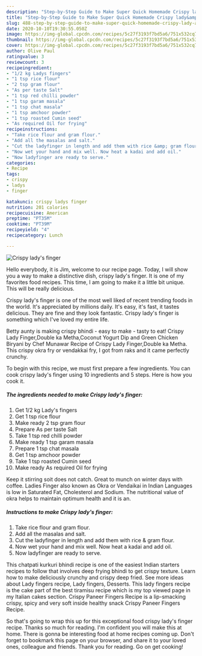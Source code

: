 ```yaml
---
description: "Step-by-Step Guide to Make Super Quick Homemade Crispy lady&amp;#39;s finger"
title: "Step-by-Step Guide to Make Super Quick Homemade Crispy lady&amp;#39;s finger"
slug: 488-step-by-step-guide-to-make-super-quick-homemade-crispy-lady-and-39-s-finger
date: 2020-10-10T19:30:55.050Z
image: https://img-global.cpcdn.com/recipes/5c27f3193f7bd5a6/751x532cq70/crispy-ladys-finger-recipe-main-photo.jpg
thumbnail: https://img-global.cpcdn.com/recipes/5c27f3193f7bd5a6/751x532cq70/crispy-ladys-finger-recipe-main-photo.jpg
cover: https://img-global.cpcdn.com/recipes/5c27f3193f7bd5a6/751x532cq70/crispy-ladys-finger-recipe-main-photo.jpg
author: Olive Paul
ratingvalue: 3
reviewcount: 3
recipeingredient:
- "1/2 kg Ladys fingers"
- "1 tsp rice flour"
- "2 tsp gram flour"
- "As per taste Salt"
- "1 tsp red chilli powder"
- "1 tsp garam masala"
- "1 tsp chat masala"
- "1 tsp amchoor powder"
- "1 tsp roasted Cumin seed"
- "As required Oil for frying"
recipeinstructions:
- "Take rice flour and gram flour."
- "Add all the masalas and salt."
- "Cut the ladyfinger in length and add them with rice &amp; gram flour."
- "Now wet your hand and mix well. Now heat a kadai and add oil."
- "Now ladyfinger are ready to serve."
categories:
- Recipe
tags:
- crispy
- ladys
- finger

katakunci: crispy ladys finger 
nutrition: 201 calories
recipecuisine: American
preptime: "PT35M"
cooktime: "PT39M"
recipeyield: "4"
recipecategory: Lunch

---
```



![Crispy lady&#39;s finger](https://img-global.cpcdn.com/recipes/5c27f3193f7bd5a6/751x532cq70/crispy-ladys-finger-recipe-main-photo.jpg)

Hello everybody, it is Jim, welcome to our recipe page. Today, I will show you a way to make a distinctive dish, crispy lady&#39;s finger. It is one of my favorites food recipes. This time, I am going to make it a little bit unique. This will be really delicious.

Crispy lady&#39;s finger is one of the most well liked of recent trending foods in the world. It's appreciated by millions daily. It's easy, it's fast, it tastes delicious. They are fine and they look fantastic. Crispy lady&#39;s finger is something which I've loved my entire life.

Betty aunty is making crispy bhindi - easy to make - tasty to eat! Crispy Lady Finger,Double ka Metha,Coconut Yogurt Dip and Green Chicken Biryani by Chef Munawar Recipe of Crispy Lady Finger,Double ka Metha. This crispy okra fry or vendakkai fry, I got from raks and it came perfectly crunchy.


To begin with this recipe, we must first prepare a few ingredients. You can cook crispy lady&#39;s finger using 10 ingredients and 5 steps. Here is how you cook it.

<!--inarticleads1-->

##### The ingredients needed to make Crispy lady&#39;s finger:

1. Get 1/2 kg Lady&#39;s fingers
1. Get 1 tsp rice flour
1. Make ready 2 tsp gram flour
1. Prepare As per taste Salt
1. Take 1 tsp red chilli powder
1. Make ready 1 tsp garam masala
1. Prepare 1 tsp chat masala
1. Get 1 tsp amchoor powder
1. Take 1 tsp roasted Cumin seed
1. Make ready As required Oil for frying


Keep it stirring soit does not catch. Great to munch on winter days with coffee. Ladies Finger also known as Okra or Vendaikai in Indian Languages is low in Saturated Fat, Cholesterol and Sodium. The nutritional value of okra helps to maintain optimum health and it is an. 

<!--inarticleads2-->

##### Instructions to make Crispy lady&#39;s finger:

1. Take rice flour and gram flour.
1. Add all the masalas and salt.
1. Cut the ladyfinger in length and add them with rice &amp; gram flour.
1. Now wet your hand and mix well. Now heat a kadai and add oil.
1. Now ladyfinger are ready to serve.


This chatpati kurkuri bhindi recipe is one of the easiest Indian starters recipes to follow that involves deep frying bhindi to get crispy texture. Learn how to make deliciously crunchy and crispy deep fried. See more ideas about Lady fingers recipe, Lady fingers, Desserts. This lady fingers recipe is the cake part of the best tiramisu recipe which is my top viewed page in my Italian cakes section. Crispy Paneer Fingers Recipe is a lip-smacking crispy, spicy and very soft inside healthy snack Crispy Paneer Fingers Recipe. 

So that's going to wrap this up for this exceptional food crispy lady&#39;s finger recipe. Thanks so much for reading. I'm confident you will make this at home. There is gonna be interesting food at home recipes coming up. Don't forget to bookmark this page on your browser, and share it to your loved ones, colleague and friends. Thank you for reading. Go on get cooking!
